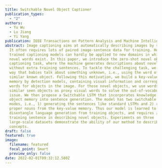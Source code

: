 ```yaml
---
title: Switchable Novel Object Captioner
publication_types:
  - "2"
authors:
  - Yu Wu
  - Lu Jiang
  - Yi Yang
publication: IEEE Transactions on Pattern Analysis and Machine Intelligence
abstract: Image captioning aims at automatically describing images by sentences.
  It often requires lots of paired image-sentence data for training. However,
  trained captioning models can hardly be applied to new domains in which some
  novel words exist. In this paper, we introduce the zero-shot novel object
  captioning task, where the machine generates descriptions about novel objects
  without extra training sentences. To tackle the challenging task, we mimic the
  way that babies talk about something unknown, i.e., using the word of a
  similar known object. Following this motivation, we build a key-value object
  memory by detection models, containing visual information and corresponding
  words for objects in the image. For those novel objects, we use words of most
  similar seen objects as proxy visual words to solve the out-of-vocabulary
  issue. We then propose a Switchable LSTM that incorporates knowledge from the
  object memory into sentence generation. The model has two switchable working
  modes, i.e., 1) generating the sentences like standard LSTMs and 2) retrieving
  proper nouns from the key-value memory. Thus our model is learned to fully
  disentangle language generation from training objects, and requires zero
  training sentence in describing novel objects. Experiments on three
  large-scale datasets demonstrate the ability of our method to describe novel
  concepts.
draft: false
featured: true
image:
  filename: featured
  focal_point: Smart
  preview_only: false
date: 2022-02-01T09:32:12.580Z
---
```

